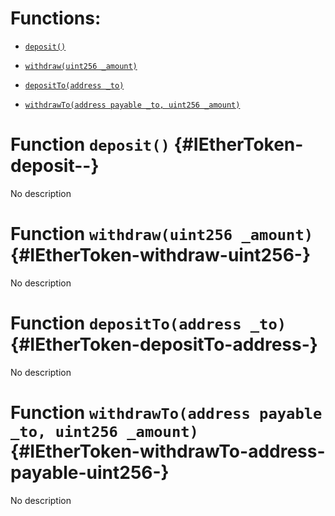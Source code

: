# Functions:

- [`deposit()`](#IEtherToken-deposit--)

- [`withdraw(uint256 _amount)`](#IEtherToken-withdraw-uint256-)

- [`depositTo(address _to)`](#IEtherToken-depositTo-address-)

- [`withdrawTo(address payable _to, uint256 _amount)`](#IEtherToken-withdrawTo-address-payable-uint256-)

# Function `deposit()` {#IEtherToken-deposit--}

No description

# Function `withdraw(uint256 _amount)` {#IEtherToken-withdraw-uint256-}

No description

# Function `depositTo(address _to)` {#IEtherToken-depositTo-address-}

No description

# Function `withdrawTo(address payable _to, uint256 _amount)` {#IEtherToken-withdrawTo-address-payable-uint256-}

No description
